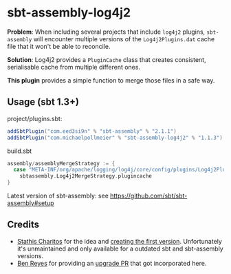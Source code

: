 # sbt-assembly-log4j2

**Problem**: When including several projects that include `log4j2` plugins,
`sbt-assembly` will encounter multiple versions of the `Log4j2Plugins.dat`
cache file that it won't be able to reconcile.

**Solution**: Log4j2 provides a `PluginCache` class that creates consistent,
serialisable cache from multiple different ones.

**This plugin** provides a simple function to merge those files in a safe way.

## Usage (sbt 1.3+)

project/plugins.sbt:
```scala
addSbtPlugin("com.eed3si9n" % "sbt-assembly" % "2.1.1")
addSbtPlugin("com.michaelpollmeier" % "sbt-assembly-log4j2" % "1.1.3")
```

build.sbt
```scala
assembly/assemblyMergeStrategy := {
  case "META-INF/org/apache/logging/log4j/core/config/plugins/Log4j2Plugins.dat" =>
    sbtassembly.Log4j2MergeStrategy.plugincache
}
```

Latest version of sbt-assembly: see https://github.com/sbt/sbt-assembly#setup

## Credits
* [Stathis Charitos](https://github.com/stathischaritos) for the idea and [creating the first version](https://github.com/idio/sbt-assembly-log4j2). Unfortunately it's unmaintained and only available for a outdated sbt and sbt-assembly versions.
* [Ben Reyes](https://github.com/fnqista) for providing an [upgrade PR](https://github.com/idio/sbt-assembly-log4j2/pull/15) that got incorporated here. 
